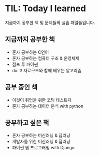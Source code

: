 # TIL: Today I learned
 지금까지 공부한 책 및 문제들의 실습 파일들입니다.

 ## 지금까지 공부한 책
- 혼자 공부하는 C언어
- 혼자 공부하는 컴퓨터 구조 & 운영체제
- 점프 투 파이썬
- do it! 자료구조와 함께 배우는 알고리즘

 ## 공부 중인 책
- 이것이 취업을 위한 코딩 테스트다
- 혼자 공부하는 데이터 분석 with python

 ## 공부하고 싶은 책
- 혼자 공부하는 머신러닝 & 딥러닝
- 개발자를 위한 머신러닝 & 딥러닝
- 파이썬 웹 프로그래밍 with Django